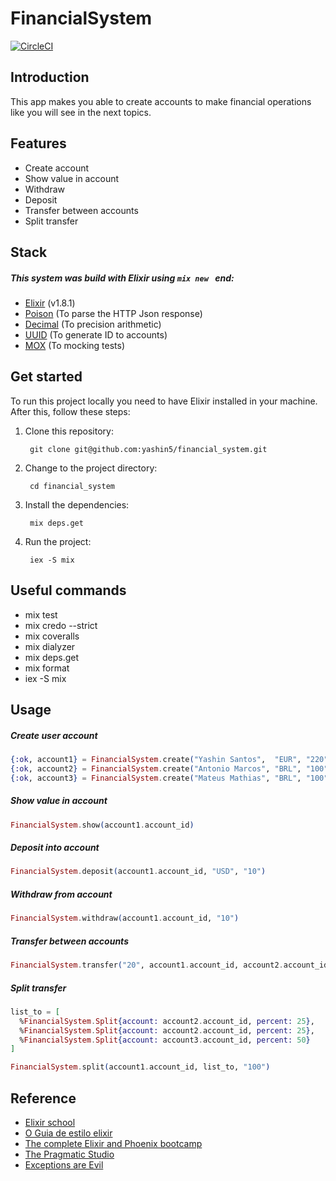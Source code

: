 
# FinancialSystem

[![CircleCI](https://circleci.com/gh/yashin5/financial_system/tree/master.svg?style=svg&circle-token=4ca2de8fde25b3b61f471504131221a03df5eb81)](https://circleci.com/gh/yashin5/financial_system/tree/master)

## Introduction
This app makes you able to create accounts to make financial operations like you will see in the next topics.


## Features
- Create account
- Show value in account
- Withdraw
- Deposit
- Transfer between accounts
- Split transfer

## Stack

##### This system was build with Elixir using ```mix new ``` end:
- [Elixir](https://github.com/elixir-lang/elixir) (v1.8.1)
- [Poison](https://github.com/devinus/poison) (To parse the HTTP Json response)
- [Decimal](https://github.com/ericmj/decimal) (To precision arithmetic)
- [UUID](https://github.com/zyro/elixir-uuid) (To generate ID to accounts)
- [MOX](https://github.com/plataformatec/mox) (To mocking tests)

## Get started
To run this project locally you need to have Elixir installed in your machine. After this, follow these steps:

1. Clone this repository:

        git clone git@github.com:yashin5/financial_system.git

2. Change to the project directory:

        cd financial_system

3. Install the dependencies:

        mix deps.get

4. Run the project:

        iex -S mix

## Useful commands
- mix test
- mix credo --strict
- mix coveralls
- mix dialyzer
- mix deps.get
- mix format
- iex -S mix

## Usage

##### Create user account

```elixir
{:ok, account1} = FinancialSystem.create("Yashin Santos",  "EUR", "220")
{:ok, account2} = FinancialSystem.create("Antonio Marcos", "BRL", "100")
{:ok, account3} = FinancialSystem.create("Mateus Mathias", "BRL", "100")
```
##### Show value in account

```elixir
FinancialSystem.show(account1.account_id)
```

##### Deposit into account

```elixir
FinancialSystem.deposit(account1.account_id, "USD", "10")
```

##### Withdraw from account

```elixir
FinancialSystem.withdraw(account1.account_id, "10")
```

##### Transfer between accounts

```elixir
FinancialSystem.transfer("20", account1.account_id, account2.account_id)
```

##### Split transfer

```elixir
list_to = [
  %FinancialSystem.Split{account: account2.account_id, percent: 25},
  %FinancialSystem.Split{account: account2.account_id, percent: 25},
  %FinancialSystem.Split{account: account3.account_id, percent: 50}
]

FinancialSystem.split(account1.account_id, list_to, "100")
```

## Reference
- [Elixir school](https://elixirschool.com/pt/)
- [O Guia de estilo elixir](https://github.com/gusaiani/elixir_style_guide/blob/master/README_ptBR.md)
- [The complete Elixir and Phoenix bootcamp](https://www.udemy.com/the-complete-elixir-and-phoenix-bootcamp-and-tutorial/learn/v4/t/lecture/5911740?start=540)
- [The Pragmatic Studio](https://pragmaticstudio.com/)
- [Exceptions are Evil](https://github.com/plataformatec/mox)
